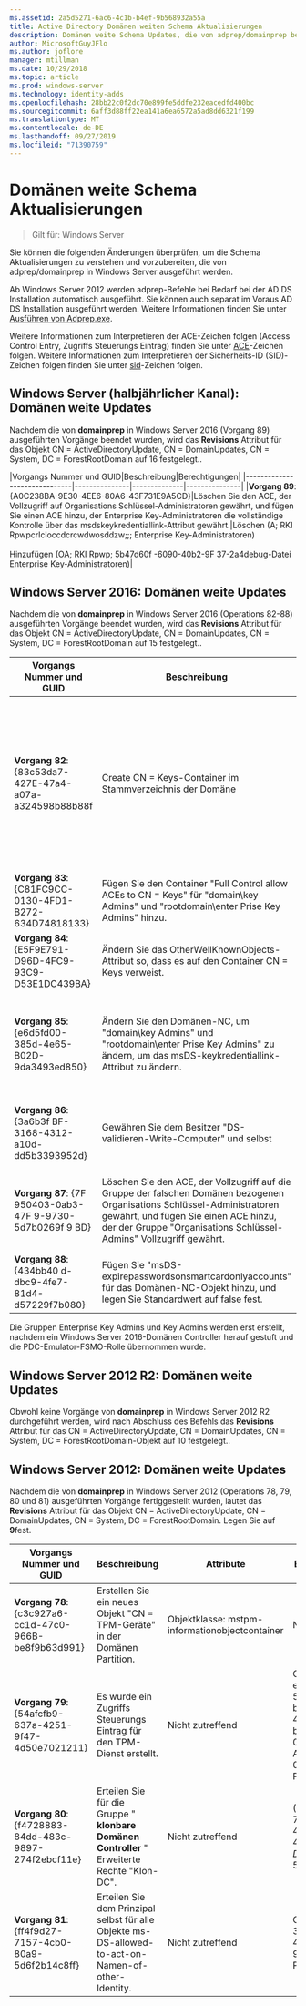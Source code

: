 ```yaml
---
ms.assetid: 2a5d5271-6ac6-4c1b-b4ef-9b568932a55a
title: Active Directory Domänen weiten Schema Aktualisierungen
description: Domänen weite Schema Updates, die von adprep/domainprep bei der herauf Stufung eines Domänen Controllers ausgeführt werden
author: MicrosoftGuyJFlo
ms.author: joflore
manager: mtillman
ms.date: 10/29/2018
ms.topic: article
ms.prod: windows-server
ms.technology: identity-adds
ms.openlocfilehash: 28bb22c0f2dc70e899fe5ddfe232eacedfd400bc
ms.sourcegitcommit: 6aff3d88ff22ea141a6ea6572a5ad8dd6321f199
ms.translationtype: MT
ms.contentlocale: de-DE
ms.lasthandoff: 09/27/2019
ms.locfileid: "71390759"
---
```

# <a name="domain-wide-schema-updates"></a>Domänen weite Schema Aktualisierungen

>Gilt für: Windows Server

Sie können die folgenden Änderungen überprüfen, um die Schema Aktualisierungen zu verstehen und vorzubereiten, die von adprep/domainprep in Windows Server ausgeführt werden.

Ab Windows Server 2012 werden adprep-Befehle bei Bedarf bei der AD DS Installation automatisch ausgeführt. Sie können auch separat im Voraus AD DS Installation ausgeführt werden. Weitere Informationen finden Sie unter [Ausführen von Adprep.exe](https://technet.microsoft.com/library/dd464018(v=ws.10).aspx).

Weitere Informationen zum Interpretieren der ACE-Zeichen folgen (Access Control Entry, Zugriffs Steuerungs Eintrag) finden Sie unter [ACE](https://msdn.microsoft.com/library/aa374928(VS.85).aspx)-Zeichen folgen. Weitere Informationen zum Interpretieren der Sicherheits-ID (SID)-Zeichen folgen finden Sie unter [sid](https://msdn.microsoft.com/library/aa379602(VS.85).aspx)-Zeichen folgen.

## <a name="windows-server-semi-annual-channel-domain-wide-updates"></a>Windows Server (halbjährlicher Kanal): Domänen weite Updates

Nachdem die von **domainprep** in Windows Server 2016 (Vorgang 89) ausgeführten Vorgänge beendet wurden, wird das **Revisions** Attribut für das Objekt CN = ActiveDirectoryUpdate, CN = DomainUpdates, CN = System, DC = ForestRootDomain auf 16 festgelegt..

|Vorgangs Nummer und GUID|Beschreibung|Berechtigungen|
|------------------------------|---------------|--------------|---------------|
|**Vorgang 89**: {A0C238BA-9E30-4EE6-80A6-43F731E9A5CD}|Löschen Sie den ACE, der Vollzugriff auf Organisations Schlüssel-Administratoren gewährt, und fügen Sie einen ACE hinzu, der Enterprise Key-Administratoren die vollständige Kontrolle über das msdskeykredentiallink-Attribut gewährt.|Löschen (A; RKI Rpwpcrlcloccdcrcwdwosddzw;;; Enterprise Key-Administratoren) <br /> <br />Hinzufügen (OA; RKI Rpwp; 5b47d60f -6090-40b2-9F 37-2a4debug-Datei Enterprise Key-Administratoren)|

## <a name="windows-server-2016-domain-wide-updates"></a>Windows Server 2016: Domänen weite Updates

Nachdem die von **domainprep** in Windows Server 2016 (Operations 82-88) ausgeführten Vorgänge beendet wurden, wird das **Revisions** Attribut für das Objekt CN = ActiveDirectoryUpdate, CN = DomainUpdates, CN = System, DC = ForestRootDomain auf 15 festgelegt..

|Vorgangs Nummer und GUID|Beschreibung|Attribute|Berechtigungen|
|------------------------------|---------------|--------------|---------------|
|**Vorgang 82**: {83c53da7-427E-47a4-a07a-a324598b88b88f|Create CN = Keys-Container im Stammverzeichnis der Domäne|-objectClass: Container<br />Beschreibung Standardcontainer für Schlüssel Anmelde Informationen-Objekte<br />-ShowInAdvancedViewOnly: TRUE|EIN RKI RPWPCRLCLOCCDCRCWDWOSDDZW;;; ERKRANKUNGEN<br />EIN RKI RPWPCRLCLOCCDCRCWDWOSDDZW;;;D EIN<br />EIN RKI RPWPCRLCLOCCDCRCWDWOSDDZW;;; MÜTTER<br />EIN RKI RPWPCRLCLOCCDCRCWDWOSDDZW;;;D D<br />EIN RKI RPWPCRLCLOCCDCRCWDWOSDDZW;;; ÜBER|
|**Vorgang 83**: {C81FC9CC-0130-4FD1-B272-634D74818133}|Fügen Sie den Container "Full Control allow ACEs to CN = Keys" für "domain\key Admins" und "rootdomain\enter Prise Key Admins" hinzu.|Nicht zutreffend|Ein RKI Rpwpcrlcloccdcrcwdwosddzw;;; Haupt Administratoren)<br />Ein RKI Rpwpcrlcloccdcrcwdwosddzw;;; Enterprise Key-Administratoren)|
|**Vorgang 84**: {E5F9E791-D96D-4FC9-93C9-D53E1DC439BA}|Ändern Sie das OtherWellKnownObjects-Attribut so, dass es auf den Container CN = Keys verweist.|-otherWellKnownObjects: B:32:683a24e2e8164bd3af86ac3c2cf3f981: CN = Keys,% WS|Nicht zutreffend|
|**Vorgang 85**: {e6d5fd00-385d-4e65-B02D-9da3493ed850}|Ändern Sie den Domänen-NC, um "domain\key Admins" und "rootdomain\enter Prise Key Admins" zu ändern, um das msDS-keykredentiallink-Attribut zu ändern. |Nicht zutreffend|OA RKI Rpwp; 5b47d60f -6090-40b2-9F 37-2a4debug-Datei Haupt Administratoren)<br />OA RKI Rpwp; 5b47d60f -6090-40b2-9F 37-2a4debug-Datei Enterprise Key-Administratoren in der Stamm Domäne, aber in nicht Stamm Domänen führte zu einem gefälschte-Domänen relativen ACE mit einer nicht auflösbaren 527-sid.|
|**Vorgang 86**: {3a6b3f BF-3168-4312-a10d-dd5b3393952d}|Gewähren Sie dem Besitzer "DS-validieren-Write-Computer" und selbst|Nicht zutreffend|OA Ciio; SW; 9b026da6-0d3c-465c-8bee-5199d7165cba; bf967a86-0de6-11D0-A285-00aa003049e2; PS)<br />OA Ciio; SW; 9b026da6-0d3c-465c-8bee-5199d7165cba; bf967a86-0de6-11D0-A285-00aa003049e2; Co)|
|**Vorgang 87**: {7F 950403-0ab3-47F 9-9730-5d7b0269f 9 BD}|Löschen Sie den ACE, der Vollzugriff auf die Gruppe der falschen Domänen bezogenen Organisations Schlüssel-Administratoren gewährt, und fügen Sie einen ACE hinzu, der der Gruppe "Organisations Schlüssel-Admins" Vollzugriff gewährt. |Nicht zutreffend|Löschen (A; RKI Rpwpcrlcloccdcrcwdwosddzw;;; Enterprise Key-Administratoren)<br /> <br />Hinzufügen (A; RKI Rpwpcrlcloccdcrcwdwosddzw;;; Enterprise Key-Administratoren)|
|**Vorgang 88**: {434bb40 d-dbc9-4fe7-81d4-d57229f7b080}|Fügen Sie "msDS-expirepasswordsonsmartcardonlyaccounts" für das Domänen-NC-Objekt hinzu, und legen Sie Standardwert auf false fest.|Nicht zutreffend|Nicht zutreffend|

Die Gruppen Enterprise Key Admins und Key Admins werden erst erstellt, nachdem ein Windows Server 2016-Domänen Controller herauf gestuft und die PDC-Emulator-FSMO-Rolle übernommen wurde.

## <a name="windows-server-2012-r2-domain-wide-updates"></a>Windows Server 2012 R2: Domänen weite Updates

Obwohl keine Vorgänge von **domainprep** in Windows Server 2012 R2 durchgeführt werden, wird nach Abschluss des Befehls das **Revisions** Attribut für das CN = ActiveDirectoryUpdate, CN = DomainUpdates, CN = System, DC = ForestRootDomain-Objekt auf 10 festgelegt..

## <a name="windows-server-2012-domain-wide-updates"></a>Windows Server 2012: Domänen weite Updates

Nachdem die von **domainprep** in Windows Server 2012 (Operations 78, 79, 80 und 81) ausgeführten Vorgänge fertiggestellt wurden, lautet das **Revisions** Attribut für das Objekt CN = ActiveDirectoryUpdate, CN = DomainUpdates, CN = System, DC = ForestRootDomain. Legen Sie auf **9**fest.

|Vorgangs Nummer und GUID|Beschreibung|Attribute|Berechtigungen|
|------------------------------|---------------|--------------|---------------|
|**Vorgang 78**: {c3c927a6-cc1d-47c0-966B-be8f9b63d991}|Erstellen Sie ein neues Objekt "CN = TPM-Geräte" in der Domänen Partition.|Objektklasse: mstpm-informationobjectcontainer|Nicht zutreffend|
|**Vorgang 79**: {54afcfb9-637a-4251-9f47-4d50e7021211}|Es wurde ein Zugriffs Steuerungs Eintrag für den TPM-Dienst erstellt.|Nicht zutreffend|OA Ciio; WP; ea1b7b93-5e48-46d5-bc6c-4df4fda78a35; bf967a86-0de6-11D0-A285-00aa003049e2; PS)|
|**Vorgang 80**: {f4728883-84dd-483c-9897-274f2ebcf11e}|Erteilen Sie für die Gruppe " **klonbare Domänen Controller** " Erweiterte Rechte "Klon-DC".|Nicht zutreffend|(OA;; CR; 3e0f 7E18-2c7a-4c10-ba82-4d926db99a3e;; *Domänen-SID*-522)|
|**Vorgang 81**: {ff4f9d27-7157-4cb0-80a9-5d6f2b14c8ff}|Erteilen Sie dem Prinzipal selbst für alle Objekte ms-DS-allowed-to-act-on-Namen-of-other-Identity.|Nicht zutreffend|OA CIOI; Rpwp; 3b78c3e5-b-46bd-a0b8-9d18116ddc79;; Psel|
